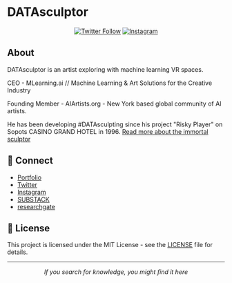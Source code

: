 # DATAsculptor

<div align="center">

[![Twitter Follow](https://img.shields.io/twitter/follow/Gross_sculptor?style=social)](https://twitter.com/Gross_sculptor)
[![Instagram](https://img.shields.io/badge/Instagram-Follow-E4405F?logo=instagram&style=flat-square)](https://www.instagram.com/datasculptor/)

</div>

## About

DATAsculptor is an artist exploring with machine learning VR spaces.

CEO - MLearning.ai // Machine Learning & Art Solutions for the Creative Industry 

Founding Member - AIArtists.org - New York based global community of AI artists.

He has been developing #DATAsculpting since his project "Risky Player" on Sopots CASINO GRAND HOTEL in 1996.
[Read more about the immortal sculptor](https://www.sztucznainteligencja.org.pl/en/in-the-name-of-the-father-an-immortal-sculptor/)

## 🤝 Connect

- [Portfolio](https://datasculptor.mlearning.ai)
- [Twitter](https://twitter.com/Gross_sculptor)
- [Instagram](https://www.instagram.com/datasculptor/)
- [SUBSTACK](https://mlearning.substack.com)
- [researchgate](https://www.researchgate.net/profile/Dariusz-Gross)

## 📜 License

This project is licensed under the MIT License - see the [LICENSE](LICENSE) file for details.

---

<div align="center">
  <i>If you search for knowledge, you might find it here</i>
</div>
